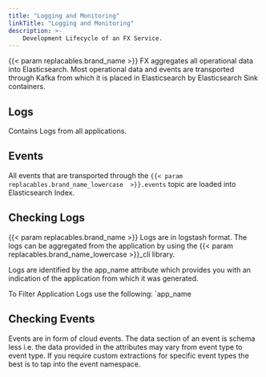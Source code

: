 ```yaml
---
title: "Logging and Monitoring"
linkTitle: "Logging and Monitoring"
description: >-
    Development Lifecycle of an FX Service.
---
```


{{< param replacables.brand_name  >}} FX aggregates all operational data into Elasticsearch. Most operational data and events are transported through
Kafka from which it is placed in Elasticsearch by Elasticsearch Sink containers.

## Logs

Contains Logs from all applications.

## Events

All events that are transported through the `{{< param replacables.brand_name_lowercase  >}}.events` topic are loaded into Elasticsearch Index.

## Checking Logs

{{< param replacables.brand_name  >}} Logs are in logstash format. The logs can be aggregated from the application by using the {{< param replacables.brand_name_lowercase  >}}_cli library.

Logs are identified by the app_name attribute which provides you with an indication of the application from which it was
generated.

To Filter Application Logs use the following: `app_name

## Checking Events

Events are in form of cloud events. The data section of an event is schema less i.e. the data provided in the attributes
may vary from event type to event type. If you require custom extractions for specific event types the best is to tap
into the event namespace.


